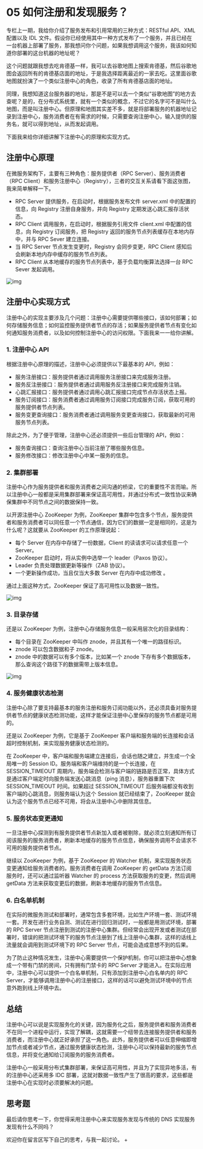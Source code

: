 # 05 如何注册和发现服务？

专栏上一期，我给你介绍了服务发布和引用常用的三种方式：RESTful API、XML 配置以及 IDL 文件。假设你已经使用其中一种方式发布了一个服务，并且已经在一台机器上部署了服务，那我想问你个问题，如果我想调用这个服务，我该如何知道你部署的这台机器的地址呢？

这个问题就跟我想去吃肯德基一样，我可以去谷歌地图上搜索肯德基，然后谷歌地图会返回所有的肯德基店面的地址，于是我选择距离最近的一家去吃。这里面谷歌地图就扮演了一个类似注册中心的角色，收录了所有肯德基店面的地址。

同理，我想知道这台服务器的地址，那是不是可以去一个类似“谷歌地图”的地方去查呢？是的，在分布式系统里，就有一个类似的概念，不过它的名字可不是叫什么地图，而是叫注册中心。但原理和地图其实差不多，就是将部署服务的机器地址记录到注册中心，服务消费者在有需求的时候，只需要查询注册中心，输入提供的服务名，就可以得到地址，从而发起调用。

下面我来给你详细讲解下注册中心的原理和实现方式。

## 注册中心原理

在微服务架构下，主要有三种角色：服务提供者（RPC Server）、服务消费者（RPC Client）和服务注册中心（Registry），三者的交互关系请看下面这张图，我来简单解释一下。

- RPC Server 提供服务，在启动时，根据服务发布文件 server.xml 中的配置的信息，向 Registry 注册自身服务，并向 Registry 定期发送心跳汇报存活状态。
- RPC Client 调用服务，在启动时，根据服务引用文件 client.xml 中配置的信息，向 Registry 订阅服务，把 Registry 返回的服务节点列表缓存在本地内存中，并与 RPC Sever 建立连接。
- 当 RPC Server 节点发生变更时，Registry 会同步变更，RPC Client 感知后会刷新本地内存中缓存的服务节点列表。
- RPC Client 从本地缓存的服务节点列表中，基于负载均衡算法选择一台 RPC Sever 发起调用。

![img](assets/757231c3cde3d1e2fb805c861ea7a1d9.jpg)

## 注册中心实现方式

注册中心的实现主要涉及几个问题：注册中心需要提供哪些接口，该如何部署；如何存储服务信息；如何监控服务提供者节点的存活；如果服务提供者节点有变化如何通知服务消费者，以及如何控制注册中心的访问权限。下面我来一一给你讲解。

### 1. 注册中心 API

根据注册中心原理的描述，注册中心必须提供以下最基本的 API，例如：

- 服务注册接口：服务提供者通过调用服务注册接口来完成服务注册。
- 服务反注册接口：服务提供者通过调用服务反注册接口来完成服务注销。
- 心跳汇报接口：服务提供者通过调用心跳汇报接口完成节点存活状态上报。
- 服务订阅接口：服务消费者通过调用服务订阅接口完成服务订阅，获取可用的服务提供者节点列表。
- 服务变更查询接口：服务消费者通过调用服务变更查询接口，获取最新的可用服务节点列表。

除此之外，为了便于管理，注册中心还必须提供一些后台管理的 API，例如：

- 服务查询接口：查询注册中心当前注册了哪些服务信息。
- 服务修改接口：修改注册中心中某一服务的信息。

### 2. 集群部署

注册中心作为服务提供者和服务消费者之间沟通的桥梁，它的重要性不言而喻。所以注册中心一般都是采用集群部署来保证高可用性，并通过分布式一致性协议来确保集群中不同节点之间的数据保持一致。

以开源注册中心 ZooKeeper 为例，ZooKeeper 集群中包含多个节点，服务提供者和服务消费者可以同任意一个节点通信，因为它们的数据一定是相同的，这是为什么呢？这就要从 ZooKeeper 的工作原理说起：

- 每个 Server 在内存中存储了一份数据，Client 的读请求可以请求任意一个 Server。
- ZooKeeper 启动时，将从实例中选举一个 leader（Paxos 协议）。
- Leader 负责处理数据更新等操作（ZAB 协议）。
- 一个更新操作成功，当且仅当大多数 Server 在内存中成功修改 。

通过上面这种方式，ZooKeeper 保证了高可用性以及数据一致性。

![img](assets/0c3e56272b08e58461e38bbbfd6c796f.jpg)

### 3. 目录存储

还是以 ZooKeeper 为例，注册中心存储服务信息一般采用层次化的目录结构：

- 每个目录在 ZooKeeper 中叫作 znode，并且其有一个唯一的路径标识。
- znode 可以包含数据和子 znode。
- znode 中的数据可以有多个版本，比如某一个 znode 下存有多个数据版本，那么查询这个路径下的数据需带上版本信息。

![img](assets/8f28fca07e7455229763a0a214f5db1e.jpeg)

### 4. 服务健康状态检测

注册中心除了要支持最基本的服务注册和服务订阅功能以外，还必须具备对服务提供者节点的健康状态检测功能，这样才能保证注册中心里保存的服务节点都是可用的。

还是以 ZooKeeper 为例，它是基于 ZooKeeper 客户端和服务端的长连接和会话超时控制机制，来实现服务健康状态检测的。

在 ZooKeeper 中，客户端和服务端建立连接后，会话也随之建立，并生成一个全局唯一的 Session ID。服务端和客户端维持的是一个长连接，在 SESSION_TIMEOUT 周期内，服务端会检测与客户端的链路是否正常，具体方式是通过客户端定时向服务端发送心跳消息（ping 消息），服务器重置下次 SESSION_TIMEOUT 时间。如果超过 SESSION_TIMEOUT 后服务端都没有收到客户端的心跳消息，则服务端认为这个 Session 就已经结束了，ZooKeeper 就会认为这个服务节点已经不可用，将会从注册中心中删除其信息。

### 5. 服务状态变更通知

一旦注册中心探测到有服务提供者节点新加入或者被剔除，就必须立刻通知所有订阅该服务的服务消费者，刷新本地缓存的服务节点信息，确保服务调用不会请求不可用的服务提供者节点。

继续以 ZooKeeper 为例，基于 ZooKeeper 的 Watcher 机制，来实现服务状态变更通知给服务消费者的。服务消费者在调用 ZooKeeper 的 getData 方法订阅服务时，还可以通过监听器 Watcher 的 process 方法获取服务的变更，然后调用 getData 方法来获取变更后的数据，刷新本地缓存的服务节点信息。

### 6. 白名单机制

在实际的微服务测试和部署时，通常包含多套环境，比如生产环境一套、测试环境一套。开发在进行业务自测、测试在进行回归测试时，一般都是用测试环境，部署的 RPC Server 节点注册到测试的注册中心集群。但经常会出现开发或者测试在部署时，错误的把测试环境下的服务节点注册到了线上注册中心集群，这样的话线上流量就会调用到测试环境下的 RPC Server 节点，可能会造成意想不到的后果。

为了防止这种情况发生，注册中心需要提供一个保护机制，你可以把注册中心想象成一个带有门禁的房间，只有拥有门禁卡的 RPC Server 才能进入。在实际应用中，注册中心可以提供一个白名单机制，只有添加到注册中心白名单内的 RPC Server，才能够调用注册中心的注册接口，这样的话可以避免测试环境中的节点意外跑到线上环境中去。

## 总结

注册中心可以说是实现服务化的关键，因为服务化之后，服务提供者和服务消费者不在同一个进程中运行，实现了解耦，这就需要一个纽带去连接服务提供者和服务消费者，而注册中心就正好承担了这一角色。此外，服务提供者可以任意伸缩即增加节点或者减少节点，通过服务健康状态检测，注册中心可以保持最新的服务节点信息，并将变化通知给订阅服务的服务消费者。

注册中心一般采用分布式集群部署，来保证高可用性，并且为了实现异地多活，有的注册中心还采用多 IDC 部署，这就对数据一致性产生了很高的要求，这些都是注册中心在实现时必须要解决的问题。

## 思考题

最后请你思考一下，你觉得采用注册中心来实现服务发现与传统的 DNS 实现服务发现有什么不同吗？

欢迎你在留言区写下自己的思考，与我一起讨论。 +
